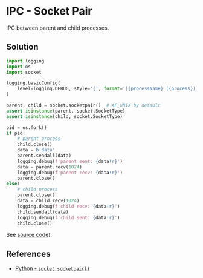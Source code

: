 # IPC - Socket Pair

IPC between parent and child processes.

## Solution

```python
import logging
import os
import socket

logging.basicConfig(
    level=logging.DEBUG, style='{', format='[{processName} ({process})] {message}'
)

parent, child = socket.socketpair()  # AF_UNIX by default
assert isinstance(parent, socket.SocketType)
assert isinstance(child, socket.SocketType)

pid = os.fork()
if pid:
    # parent process
    child.close()
    data = b'data'
    parent.sendall(data)
    logging.debug(f'parent sent: {data!r}')
    data = parent.recv(1024)
    logging.debug(f'parent recv: {data!r}')
    parent.close()
else:
    # child process
    parent.close()
    data = child.recv(1024)
    logging.debug(f'child recv: {data!r}')
    child.sendall(data)
    logging.debug(f'child sent: {data!r}')
    child.close()
```

See [source code](https://github.com/leven-cn/python-cookbook/blob/main/examples/core/ipc_socketpair.py)).

## References

- [Python - `socket.socketpair()`](https://docs.python.org/3/library/socket.html#socket.socketpair)
